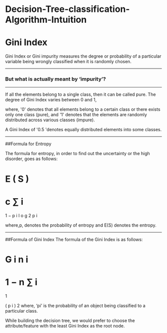 # Decision-Tree-classification-Algorithm-Intuition

# Gini Index

Gini Index or Gini impurity measures the degree or probability of a particular variable being wrongly classified when it is randomly chosen.





---


 ### But what is actually meant by ‘impurity’?
---
If all the elements belong to a single class, then it can be called pure. The degree of Gini Index varies between 0 and 1,

where,
'0' denotes that all elements belong to a certain class or there exists only one class (pure), and
'1' denotes that the elements are randomly distributed across various classes (impure).

A Gini Index of '0.5 'denotes equally distributed elements into some classes.

---

##Formula for Entropy

The formula for entropy, in order to find out the uncertainty or the high disorder, goes as follows:

E
(
S
)
=
c
∑
i
=
1
−
p
i
l
o
g
2
p
i

where,p, denotes the probability of entropy and E(S) denotes the entropy.

---

##Formula of Gini Index
The formula of the Gini Index is as follows:

G
i
n
i
=
1
−
n
∑
i
=
1
 
(
p
i
)
2
where,
‘pi’ is the probability of an object being classified to a particular class.

While building the decision tree, we would prefer to choose the attribute/feature with the least Gini Index as the root node.
